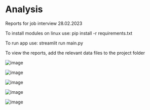 # Analysis

Reports for job interview 28.02.2023


To install modules on linux use: pip install -r requirements.txt

To run app use: streamlit run main.py

To view the reports, add the relevant data files to the project folder

![image](https://user-images.githubusercontent.com/108901252/221845517-cebab9fb-b715-4a24-9e1c-6d9611d243b4.png)

![image](https://user-images.githubusercontent.com/108901252/221836551-94815acd-c242-472a-9b3e-776c3aadd733.png)

![image](https://user-images.githubusercontent.com/108901252/221836662-2415239a-df7e-4042-ba2b-1f9d154570d2.png)

![image](https://user-images.githubusercontent.com/108901252/221836727-dd8bd1cb-b5e6-400e-8b80-7ac6c755231e.png)

![image](https://user-images.githubusercontent.com/108901252/221845666-51e9046a-9945-4ad4-b377-99744da9fc5e.png)
